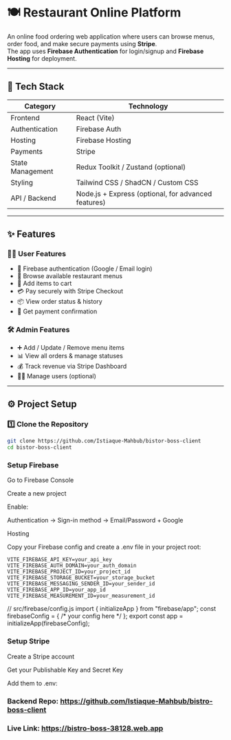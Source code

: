 # 🍽️ Restaurant Online Platform

An online food ordering web application where users can browse menus, order food, and make secure payments using **Stripe**.  
The app uses **Firebase Authentication** for login/signup and **Firebase Hosting** for deployment.

---

## 🚀 Tech Stack

| Category | Technology |
|-----------|-------------|
| Frontend | React (Vite) |
| Authentication | Firebase Auth |
| Hosting | Firebase Hosting |
| Payments | Stripe |
| State Management | Redux Toolkit / Zustand (optional) |
| Styling | Tailwind CSS / ShadCN / Custom CSS |
| API / Backend | Node.js + Express (optional, for advanced features) |

---

## ✨ Features

### 👨‍🍳 User Features
- 🔐 Firebase authentication (Google / Email login)
- 🍕 Browse available restaurant menus
- 🛒 Add items to cart
- 💳 Pay securely with Stripe Checkout
- 📦 View order status & history
- 🧾 Get payment confirmation

### 🛠️ Admin Features
- ➕ Add / Update / Remove menu items
- 📊 View all orders & manage statuses
- 💰 Track revenue via Stripe Dashboard
- 🧑‍💼 Manage users (optional)

---

## ⚙️ Project Setup

### 1️⃣ Clone the Repository
```bash
git clone https://github.com/Istiaque-Mahbub/bistor-boss-client
cd bistor-boss-client
```
### Setup Firebase

Go to Firebase Console

Create a new project

Enable:

Authentication → Sign-in method → Email/Password + Google


Hosting

Copy your Firebase config and create a .env file in your project root:

```
VITE_FIREBASE_API_KEY=your_api_key
VITE_FIREBASE_AUTH_DOMAIN=your_auth_domain
VITE_FIREBASE_PROJECT_ID=your_project_id
VITE_FIREBASE_STORAGE_BUCKET=your_storage_bucket
VITE_FIREBASE_MESSAGING_SENDER_ID=your_sender_id
VITE_FIREBASE_APP_ID=your_app_id
VITE_FIREBASE_MEASUREMENT_ID=your_measurement_id

```
// src/firebase/config.js
import { initializeApp } from "firebase/app";
const firebaseConfig = { /* your config here */ };
export const app = initializeApp(firebaseConfig);


### Setup Stripe

Create a Stripe account

Get your Publishable Key and Secret Key

Add them to .env:

### Backend Repo: https://github.com/Istiaque-Mahbub/bistro-boss-client

### Live  Link: https://bistro-boss-38128.web.app
